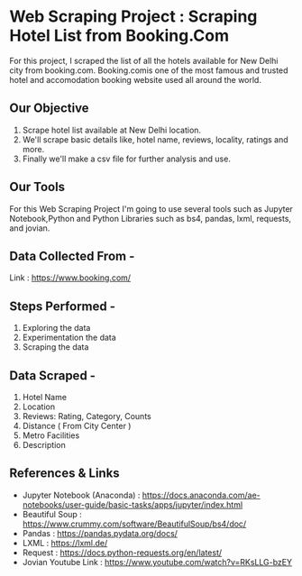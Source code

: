 
# Web Scraping Project : Scraping Hotel List from Booking.Com

For this project, I scraped the list of all the hotels available for New Delhi city from booking.com. Booking.comis one of the most famous and trusted hotel and accomodation booking website used all around the world.

## Our Objective

1. Scrape hotel list available at New Delhi location.
2. We'll scrape basic details like, hotel name, reviews, locality, ratings and more.
3. Finally we'll make a csv file for further analysis and use.

## Our Tools

For this Web Scraping Project I'm going to use several tools such as Jupyter Notebook,Python and Python Libraries such as bs4, pandas, lxml, requests, and jovian.

## Data Collected From - 

Link : https://www.booking.com/ 

## Steps Performed -

1. Exploring the data
2. Experimentation the data
3. Scraping the data

## Data Scraped -
1. Hotel Name
2. Location
3. Reviews: Rating, Category, Counts
4. Distance ( From City Center )
5. Metro Facilities
6. Description

## References & Links

- Jupyter Notebook (Anaconda) : https://docs.anaconda.com/ae-notebooks/user-guide/basic-tasks/apps/jupyter/index.html
- Beautiful Soup : https://www.crummy.com/software/BeautifulSoup/bs4/doc/
- Pandas : https://pandas.pydata.org/docs/
- LXML : https://lxml.de/
- Request : https://docs.python-requests.org/en/latest/
- Jovian Youtube Link : https://www.youtube.com/watch?v=RKsLLG-bzEY
